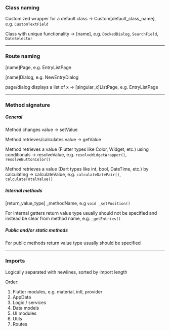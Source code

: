 ### Class naming
Customized wrapper for a default class -> Custom[default_class_name], e.g. `CustomTextField`

Class with unique functionality -> [name], e.g. `DockedDialog`, `SearchField`, `DateSelector`

---
### Route naming
[name]Page, e.g. EntryListPage

[name]Dialog, e.g. NewEntryDialog

page/dialog displays a list of x -> [singular_x]ListPage, e.g. EntryListPage

---
### Method signature
##### General
Method changes value -> setValue

Method retrieves/calculates value -> getValue

Method retrieves a value (Flutter types like Color, Widget, etc.) using conditionals -> resolveValue, e.g. 
`resolveWidgetWrapper()`, `resolveButtonColor()`

Method retrieves a value (Dart types like int, bool, DateTime, etc.) by calculating -> calculateValue, e.g. 
`calculateDatePair()`, `calculateTotalValue()`

##### Internal methods 
[return_value_type] _methodName, e.g `void _setPosition()`

For internal getters return value type usually should not be specified and instead be clear from method name, e.g.
`_getEntries()`

##### Public and/or static methods
For public methods return value type usually should be specified

---
### Imports
Logically separated with newlines, sorted by import length

Order:
1) Flutter modules, e.g. material, intl, provider
2) AppData
3) Logic / services
4) Data models
5) UI modules
6) Utils
7) Routes
